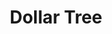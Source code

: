 ---
title: "Dollar Tree"
url: /kissimmee/dollar-tree-west-irlo-bronson-memorial-highway/
shop: Kramladen
---